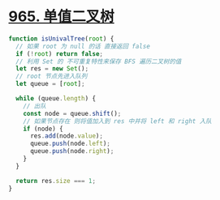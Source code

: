 # [965. 单值二叉树](https://leetcode-cn.com/problems/univalued-binary-tree/)

```js
function isUnivalTree(root) {
  // 如果 root 为 null 的话 直接返回 false
  if (!root) return false;
  // 利用 Set 的 不可重复特性来保存 BFS 遍历二叉树的值
  let res = new Set();
  // root 节点先进入队列
  let queue = [root];

  while (queue.length) {
    // 出队
    const node = queue.shift();
    // 如果节点存在 则将值加入到 res 中并将 left 和 right 入队
    if (node) {
      res.add(node.value);
      queue.push(node.left);
      queue.push(node.right);
    }
  }

  return res.size === 1;
}
```

